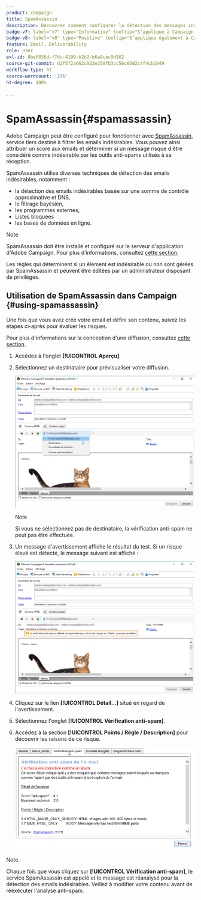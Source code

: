 ```yaml
---
product: campaign
title: SpamAssassin
description: Découvrez comment configurer la détection des messages indésirables avec SpamAssassin
badge-v7: label="v7" type="Informative" tooltip="S’applique à Campaign Classic v7"
badge-v8: label="v8" type="Positive" tooltip="S’applique également à Campaign v8"
feature: Email, Deliverability
role: User
exl-id: 8be6836d-f7dc-4199-b2b2-b6a9cac9d162
source-git-commit: d2f5f2a662c022e258fb3cc56c8502c4f4cb2849
workflow-type: ht
source-wordcount: '276'
ht-degree: 100%

---
```


# SpamAssassin{#spamassassin}

Adobe Campaign peut être configuré pour fonctionner avec [SpamAssassin](https://spamassassin.apache.org), service tiers destiné à filtrer les emails indésirables. Vous pouvez ainsi attribuer un score aux emails et déterminer si un message risque d&#39;être considéré comme indésirable par les outils anti-spams utilisés à sa réception.

SpamAssassin utilise diverses techniques de détection des emails indésirables, notamment :

* la détection des emails indésirables basée sur une somme de contrôle approximative et DNS,
* le filtrage bayésien,
* les programmes externes,
* Listes bloquées
* les bases de données en ligne.

>[!NOTE]
>
>SpamAssassin doit être installé et configuré sur le serveur d&#39;application d&#39;Adobe Campaign. Pour plus d’informations, consultez [cette section](../../installation/using/configuring-spamassassin.md).
>
>Les règles qui déterminent si un élément est indésirable ou non sont gérées par SpamAssassin et peuvent être éditées par un administrateur disposant de privilèges.

## Utilisation de SpamAssassin dans Campaign {#using-spamassassin}

Une fois que vous avez créé votre email et défini son contenu, suivez les étapes ci-après pour évaluer les risques.

Pour plus d&#39;informations sur la conception d&#39;une diffusion, consultez [cette section](about-email-channel.md).

1. Accédez à l&#39;onglet **[!UICONTROL Aperçu]**.
1. Sélectionnez un destinataire pour prévisualiser votre diffusion.

   ![](assets/s_tn_del_preview_spamassassin_recipient.png)

   >[!NOTE]
   >
   >Si vous ne sélectionnez pas de destinataire, la vérification anti-spam ne peut pas être effectuée.

1. Un message d&#39;avertissement affiche le résultat du test. Si un risque élevé est détecté, le message suivant est affiché :

   ![](assets/s_tn_del_preview_spamassassin_ko.png)

1. Cliquez sur le lien **[!UICONTROL Détail...]** situé en regard de l&#39;avertissement.
1. Sélectionnez l&#39;onglet **[!UICONTROL Vérification anti-spam]**.
1. Accédez à la section **[!UICONTROL Points / Règle / Description]** pour découvrir les raisons de ce risque.

   ![](assets/s_tn_del_msg_spamassassin_ko.png)

>[!NOTE]
>
>Chaque fois que vous cliquez sur **[!UICONTROL Vérification anti-spam]**, le service SpamAssassin est appelé et le message est réanalysé pour la détection des emails indésirables. Veillez à modifier votre contenu avant de réexécuter l&#39;analyse anti-spam.
